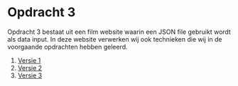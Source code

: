 # Opdracht 3

Opdracht 3 bestaat uit een film website waarin een JSON file gebruikt wordt als data input. In deze website verwerken wij ook technieken die wij in de voorgaande opdrachten hebben geleerd.

1. [Versie 1](v01/)
2. [Versie 2](v02/)
3. [Versie 3](v03/)
